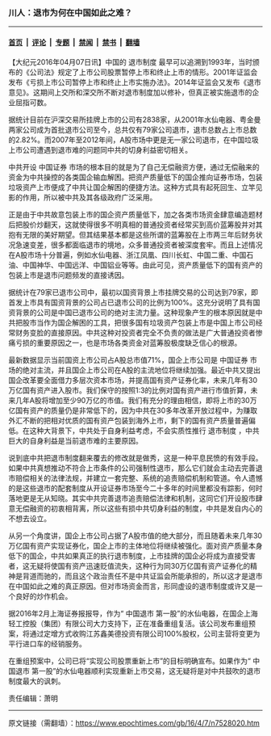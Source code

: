 ### 川人：退市为何在中国如此之难？

---

#### [首页](../../../..?n7528020) &nbsp;|&nbsp; [评论](../../../../../epoch-comment?n7528020) &nbsp;|&nbsp; [专题](../../../../../epoch-special?n7528020) &nbsp;|&nbsp; [禁闻](../../../../../epoch-news?n7528020) &nbsp;|&nbsp; [禁书](../../../../../books?n7528020) &nbsp;|&nbsp; [翻墙](https://github.com/gfw-breaker/nogfw/blob/master/README.md?n7528020)


<div class="post_content" id="artbody" itemprop="articleBody">
 <!-- article content begin -->
 <p>
  【大纪元2016年04月07日讯】中国的
  <ok href="https://www.epochtimes.com/gb/tag/%E9%80%80%E5%B8%82%E5%88%B6%E5%BA%A6.html">
   退市制度
  </ok>
  最早可以追溯到1993年，当时颁布的《公司法》规定了上市公司股票暂停上市和终止上市的情形。2001年证监会发布《亏损上市公司暂停上市和终止上市实施办法》。2014年证监会又发布《退市意见》。这期间上交所和深交所不断对退市制度加以修补，但真正被实施退市的企业屈指可数。
 </p>
 <p>
  据统计目前在沪深交易所挂牌上市的公司有2838家，从2001年水仙电器、粤金曼两家公司成为首批退市公司至今，总共仅有79家公司退市，退市总数占上市总数的2.82%。而2007年至2012年间，A股市场中更是无一家公司退市，在中国垃圾上市公司遭遇到退市难的问题同中共的切身利益密切相关。
 </p>
 <p>
  中共开设
  <ok href="https://www.epochtimes.com/gb/tag/%E4%B8%AD%E5%9B%BD%E8%AF%81%E5%88%B8.html">
   中国证券
  </ok>
  市场的根本目的就是为了自己无偿融资方便，通过无偿融来的资金为中共操控的各类国企输血解困。把资产质量低下的国企推向证券市场，包装垃圾资产上市便成了中共让国企解困的便捷方法。这种方式具有起死回生、立竿见影的作用，所以被中共及其各级政府广泛采用。
 </p>
 <p>
  正是由于中共故意包装上市的国企资产质量低下，加之各类市场资金肆意编造题材后把股价炒翻天，这就使得很多不明真相的普通投资者经常买到高价蓝筹股并对其抱有无限的美好期望。但其结果基本都是这些所谓的蓝筹股在上市两三年后财务状况急速变差，很多都面临退市的境地，众多普通投资者被深度套牢。而且上述情况在A股市场十分普遍，例如水仙电器、浙江凤凰、四川长虹、中国二重、中国石油、中国神华、中国远洋、中国铝业等等。由此可见，资产质量低下的国有资产的包装上市是退市问题频发的直接诱因。
 </p>
 <p>
  据统计在79家已退市公司中，最初以国资背景上市挂牌交易的公司达到79家，即首发上市具有国资背景的公司占已退市公司的比例为100%。这充分说明了具有国资背景的公司是中国已退市公司的绝对主流力量。这种现象产生的根本原因就是中共把股市当作为国企解困的工具，把很多国有垃圾资产包装上市是中国上市公司经常财务变脸的直接原因。中共这种对投资者完全不负责的做法是广大普通投资者惨痛亏损的重要原因之一，也是市场各类资金对蓝筹股极度缺乏信心的根源。
 </p>
 <p>
  最新数据显示当前国资上市公司占A股总市值71%，国企上市公司是
  <ok href="https://www.epochtimes.com/gb/tag/%E4%B8%AD%E5%9B%BD%E8%AF%81%E5%88%B8.html">
   中国证券
  </ok>
  市场的绝对主流，并且国企上市公司在A股的主流地位将继续加强。最近中共又提出国企改革要全面借力多层次资本市场，并提高国有资产证券化率，未来几年有30万亿国有资产进入股市。我们保守的按照1:3的比例对国有资产进行市值折算，未来几年A股将增加至少90万亿的市值。我们有充分的理由相信，即将上市的30万亿国有资产的质量仍是非常低下的，因为中共在30多年改革开放过程中，为赚取外汇不断的把相对优质的国有资产包装到海外上市，剩下的国有资产质量普遍偏低。在这种大背景下，中共处于自身利益考虑，不会实质性推行
  <ok href="https://www.epochtimes.com/gb/tag/%E9%80%80%E5%B8%82%E5%88%B6%E5%BA%A6.html">
   退市制度
  </ok>
  ，中共巨大的自身利益是当前退市难的主要原因。
 </p>
 <p>
  说到底中共把退市制度翻来覆去的修改就是做秀，这是一种平息民愤的有效手段。如果中共真想推动不符合上市条件的公司强制性退市，那么它们就会主动去完善退市赔偿相关的法律法规，并建立一套完整、系统的追责赔偿机制和管道。令人遗憾的是这些退市的配套制度从开设证券市场至今二十多年的时间里都没有踪影，何时落地更是无从知晓。其实中共完善退市追责赔偿法律和机制，这同它们开设股市肆意无偿融资的初衷相背离，所以这些有损中共切身利益的制度，中共是发自内心的不想去设立。
 </p>
 <p>
  从另一个角度讲，国企上市公司占据了A股市值的绝大部分，而且随着未来几年30万亿国有资产实现证券化，国企上市的主体地位将继续被强化。面对资产质量本身低下的国企，中共如果真正的执行退市制度，上市挂牌的国企必将成为直接受害者，这无疑将使国有资产迅速贬值流失，这种行为同30万亿国有资产证券化的精神是背道而驰的，而且这个政治责任不是中共证监会所能承担的，所以这才是退市在中国如此之难的真正原因。但对市场资金而言，形同虚设的退市制度或许又是一个良好的炒作机会。
 </p>
 <p>
  据2016年2月上海证券报报导，作为“
  <ok href="https://www.epochtimes.com/gb/tag/%E4%B8%AD%E5%9B%BD%E9%80%80%E5%B8%82.html">
   中国退市
  </ok>
  第一股”的水仙电器，在国企上海轻工控股（集团）有限公司大力支持下，正在准备重组复活。该公司发布重组预案，将通过定增方式收购江苏鑫美德投资有限公司100%股权，公司主营将变更为平行进口车的经销服务。
 </p>
 <p>
  在重组预案中，公司已将“实现公司股票重新上市”的目标明确宣布。如果作为“
  <ok href="https://www.epochtimes.com/gb/tag/%E4%B8%AD%E5%9B%BD%E9%80%80%E5%B8%82.html">
   中国退市
  </ok>
  第一股”的水仙电器顺利实现重新上市交易，这无疑将是对中共鼓吹的退市制度最大的讽刺。
 </p>
 <p>
  责任编辑：萧明
 </p>
 <!-- article content end -->
 <div id="below_article_ad">
 </div>
</div>


---

原文链接（需翻墙）：https://www.epochtimes.com/gb/16/4/7/n7528020.htm